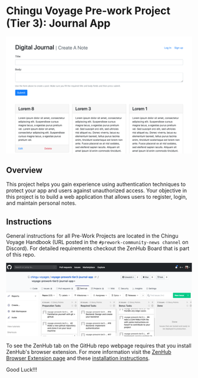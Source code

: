 # Chingu Voyage Pre-work Project (Tier 3): Journal App

![Tier3 Journal App](./assets/Tier3_Journal_App.png)

## Overview
This project helps you gain experience using authentication techniques to 
protect your app and users against unauthorized access. Your objective in this 
project is to build a web application that allows users to register, login,
and maintain personal notes. 

## Instructions

General instructions for all Pre-Work Projects are located in the Chingu 
Voyage Handbook (URL posted in the `#prework-community-news channel` on Discord). 
For detailed requirements checkout the ZenHub Board that is part of this repo.

![ZenHub Screenshot](./assets/ZenHub_screenshot.png)

To see the ZenHub tab on the GitHub repo webpage requires that you install ZenHub's browser extension. For more
information visit the [ZenHub Browser Extension page](https://www.zenhub.com/extension) and these [installation instructions](https://t.ly/3v8w).

Good Luck!!!
